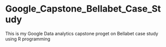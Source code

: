 # Google_Capstone_Bellabet_Case_Study
 This is my Google Data analytics capstone proget on Bellabet case study  using R programming 

